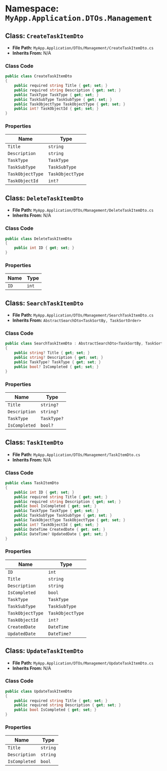 # Namespace: `MyApp.Application.DTOs.Management`

## Class: `CreateTaskItemDto`

- **File Path:** `MyApp.Application/DTOs/Management/CreateTaskItemDto.cs`
- **Inherits From:** N/A

### Class Code

```csharp
public class CreateTaskItemDto
{
    public required string Title { get; set; }
    public required string Description { get; set; }
    public TaskType TaskType { get; set; }
    public TaskSubType TaskSubType { get; set; }
    public TaskObjectType TaskObjectType { get; set; }
    public int? TaskObjectId { get; set; }
}

```

### Properties

| Name | Type |
|------|------|
| `Title` | `string` |
| `Description` | `string` |
| `TaskType` | `TaskType` |
| `TaskSubType` | `TaskSubType` |
| `TaskObjectType` | `TaskObjectType` |
| `TaskObjectId` | `int?` |

## Class: `DeleteTaskItemDto`

- **File Path:** `MyApp.Application/DTOs/Management/DeleteTaskItemDto.cs`
- **Inherits From:** N/A

### Class Code

```csharp
public class DeleteTaskItemDto
{
    public int ID { get; set; }
}

```

### Properties

| Name | Type |
|------|------|
| `ID` | `int` |

## Class: `SearchTaskItemDto`

- **File Path:** `MyApp.Application/DTOs/Management/SearchTaskItemDto.cs`
- **Inherits From:** `AbstractSearchDto<TaskSortBy, TaskSortOrder>`

### Class Code

```csharp
public class SearchTaskItemDto : AbstractSearchDto<TaskSortBy, TaskSortOrder>
{
    public string? Title { get; set; }
    public string? Description { get; set; }
    public TaskType? TaskType { get; set; }
    public bool? IsCompleted { get; set; }
}

```

### Properties

| Name | Type |
|------|------|
| `Title` | `string?` |
| `Description` | `string?` |
| `TaskType` | `TaskType?` |
| `IsCompleted` | `bool?` |

## Class: `TaskItemDto`

- **File Path:** `MyApp.Application/DTOs/Management/TaskItemDto.cs`
- **Inherits From:** N/A

### Class Code

```csharp
public class TaskItemDto
{
    public int ID { get; set; }
    public required string Title { get; set; }
    public required string Description { get; set; }
    public bool IsCompleted { get; set; }
    public TaskType TaskType { get; set; }
    public TaskSubType TaskSubType { get; set; }
    public TaskObjectType TaskObjectType { get; set; }
    public int? TaskObjectId { get; set; }
    public DateTime CreatedDate { get; set; }
    public DateTime? UpdatedDate { get; set; }
}

```

### Properties

| Name | Type |
|------|------|
| `ID` | `int` |
| `Title` | `string` |
| `Description` | `string` |
| `IsCompleted` | `bool` |
| `TaskType` | `TaskType` |
| `TaskSubType` | `TaskSubType` |
| `TaskObjectType` | `TaskObjectType` |
| `TaskObjectId` | `int?` |
| `CreatedDate` | `DateTime` |
| `UpdatedDate` | `DateTime?` |

## Class: `UpdateTaskItemDto`

- **File Path:** `MyApp.Application/DTOs/Management/UpdateTaskItemDto.cs`
- **Inherits From:** N/A

### Class Code

```csharp
public class UpdateTaskItemDto
{
    public required string Title { get; set; }
    public required string Description { get; set; }
    public bool IsCompleted { get; set; }
}

```

### Properties

| Name | Type |
|------|------|
| `Title` | `string` |
| `Description` | `string` |
| `IsCompleted` | `bool` |

